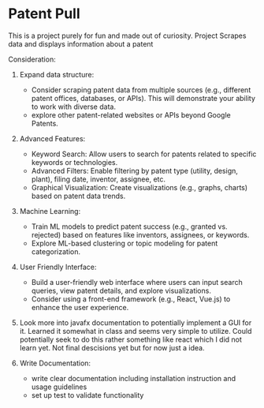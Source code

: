 # Patent Pull
This is a project purely for fun and made out of curiosity.
Project Scrapes data and displays information about a patent

Consideration:
1. Expand data structure:
    - Consider scraping patent data from multiple sources (e.g., different patent offices, databases, or APIs). This will demonstrate your ability to work with diverse data.
    - explore other patent-related websites or APIs beyond Google Patents.

2. Advanced Features:
    - Keyword Search: Allow users to search for patents related to specific keywords or technologies.
    - Advanced Filters: Enable filtering by patent type (utility, design, plant), filing date, inventor, assignee, etc.
    - Graphical Visualization: Create visualizations (e.g., graphs, charts) based on patent data trends.

3. Machine Learning:
    - Train ML models to predict patent success (e.g., granted vs. rejected) based on features like inventors, assignees, or keywords.
    - Explore ML-based clustering or topic modeling for patent categorization.

4. User Friendly Interface:
    - Build a user-friendly web interface where users can input search queries, view patent details, and explore visualizations.
    - Consider using a front-end framework (e.g., React, Vue.js) to enhance the user experience.

5. Look more into javafx documentation to potentially implement a GUI for it. Learned it somewhat in class and seems very simple to utilize.
Could potentially seek to do this rather something like react which I did not learn yet. Not final descisions yet but for now just a idea.

5. Write Documentation:
    - write clear documentation including installation instruction and usage guidelines
    - set up test to validate functionality